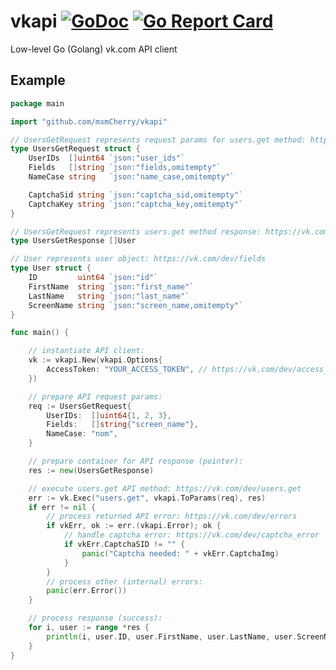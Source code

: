 # vkapi [![GoDoc](https://godoc.org/github.com/mxmCherry/vkapi?status.svg)](https://godoc.org/github.com/mxmCherry/vkapi) [![Go Report Card](https://goreportcard.com/badge/github.com/mxmCherry/vkapi)](https://goreportcard.com/report/github.com/mxmCherry/vkapi)

Low-level Go (Golang) vk.com API client


## Example

```go
package main

import "github.com/mxmCherry/vkapi"

// UsersGetRequest represents request params for users.get method: https://vk.com/dev/users.get
type UsersGetRequest struct {
	UserIDs  []uint64 `json:"user_ids"`
	Fields   []string `json:"fields,omitempty"`
	NameCase string   `json:"name_case,omitempty"`

	CaptchaSid string `json:"captcha_sid,omitempty"`
	CaptchaKey string `json:"captcha_key,omitempty"`
}

// UsersGetRequest represents users.get method response: https://vk.com/dev/users.get
type UsersGetResponse []User

// User represents user object: https://vk.com/dev/fields
type User struct {
	ID         uint64 `json:"id"`
	FirstName  string `json:"first_name"`
	LastName   string `json:"last_name"`
	ScreenName string `json:"screen_name,omitempty"`
}

func main() {

	// instantiate API client:
	vk := vkapi.New(vkapi.Options{
		AccessToken: "YOUR_ACCESS_TOKEN", // https://vk.com/dev/access_token
	})

	// prepare API request params:
	req := UsersGetRequest{
		UserIDs:  []uint64{1, 2, 3},
		Fields:   []string{"screen_name"},
		NameCase: "nom",
	}

	// prepare container for API response (pointer):
	res := new(UsersGetResponse)

	// execute users.get API method: https://vk.com/dev/users.get
	err := vk.Exec("users.get", vkapi.ToParams(req), res)
	if err != nil {
		// process returned API error: https://vk.com/dev/errors
		if vkErr, ok := err.(vkapi.Error); ok {
			// handle captcha error: https://vk.com/dev/captcha_error
			if vkErr.CaptchaSID != "" {
				panic("Captcha needed: " + vkErr.CaptchaImg)
			}
		}
		// process other (internal) errors:
		panic(err.Error())
	}

	// process response (success):
	for i, user := range *res {
		println(i, user.ID, user.FirstName, user.LastName, user.ScreenName)
	}
}
```
